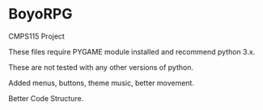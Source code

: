 # BoyoRPG
CMPS115 Project

These files require PYGAME module installed and recommend python 3.x. 

These are not tested with any other versions of python. 


Added menus, buttons, theme music, better movement. 

Better Code Structure.
